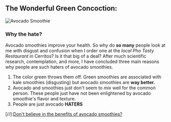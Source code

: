 ## The Wonderful Green Concoction:
![Avocado Smoothie](https://chocolatecoveredkatie.com/wp-content/uploads/2019/07/EASY-Creamy-Avocado-Smoothie-Recipe-500x500.jpg)
### Why the hate?
Avocado smoothies improve your health. So why do **so many** people look at me with disgust and confusion when I order one at the _local Pho Tasty Restaurant_ in Cerritos? Is it that big of a deal? After much scientific research, contemplation, and more, I have concluded three main reasons why people are such haters of avocado smoothies. 
1. The color green throws them off. Green smoothies are associated with kale smoothies (disgusting) but avocado smoothies are **way better.**
2. Avocado and smoothies just don't seem to _mix_ well for the common person. These people just have not been enlightened by avocado smoothie's flavor and texture.
3. People are just avocado **HATERS**

[//]:[Don't believe in the benefits of avocado smoothies?](https://www.marthastewart.com/8020544/avocados-in-smoothies-benefits-creaminess-nutrients)
